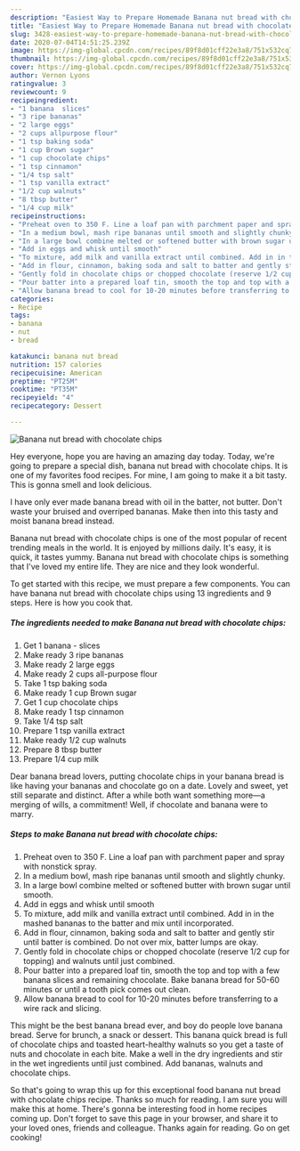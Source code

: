 ```yaml
---
description: "Easiest Way to Prepare Homemade Banana nut bread with chocolate chips"
title: "Easiest Way to Prepare Homemade Banana nut bread with chocolate chips"
slug: 3428-easiest-way-to-prepare-homemade-banana-nut-bread-with-chocolate-chips
date: 2020-07-04T14:51:25.239Z
image: https://img-global.cpcdn.com/recipes/89f8d01cff22e3a8/751x532cq70/banana-nut-bread-with-chocolate-chips-recipe-main-photo.jpg
thumbnail: https://img-global.cpcdn.com/recipes/89f8d01cff22e3a8/751x532cq70/banana-nut-bread-with-chocolate-chips-recipe-main-photo.jpg
cover: https://img-global.cpcdn.com/recipes/89f8d01cff22e3a8/751x532cq70/banana-nut-bread-with-chocolate-chips-recipe-main-photo.jpg
author: Vernon Lyons
ratingvalue: 3
reviewcount: 9
recipeingredient:
- "1 banana  slices"
- "3 ripe bananas"
- "2 large eggs"
- "2 cups allpurpose flour"
- "1 tsp baking soda"
- "1 cup Brown sugar"
- "1 cup chocolate chips"
- "1 tsp cinnamon"
- "1/4 tsp salt"
- "1 tsp vanilla extract"
- "1/2 cup walnuts"
- "8 tbsp butter"
- "1/4 cup milk"
recipeinstructions:
- "Preheat oven to 350 F. Line a loaf pan with parchment paper and spray with nonstick spray."
- "In a medium bowl, mash ripe bananas until smooth and slightly chunky."
- "In a large bowl combine melted or softened butter with brown sugar until smooth."
- "Add in eggs and whisk until smooth"
- "To mixture, add milk and vanilla extract until combined. Add in in the mashed bananas to the batter and mix until incorporated."
- "Add in flour, cinnamon, baking soda and salt to batter and gently stir until batter is combined. Do not over mix, batter lumps are okay."
- "Gently fold in chocolate chips or chopped chocolate (reserve 1/2 cup for topping) and walnuts until just combined."
- "Pour batter into a prepared loaf tin, smooth the top and top with a few banana slices and remaining chocolate. Bake banana bread for 50-60 minutes or until a tooth pick comes out clean."
- "Allow banana bread to cool for 10-20 minutes before transferring to a wire rack and slicing."
categories:
- Recipe
tags:
- banana
- nut
- bread

katakunci: banana nut bread 
nutrition: 157 calories
recipecuisine: American
preptime: "PT25M"
cooktime: "PT35M"
recipeyield: "4"
recipecategory: Dessert

---
```



![Banana nut bread with chocolate chips](https://img-global.cpcdn.com/recipes/89f8d01cff22e3a8/751x532cq70/banana-nut-bread-with-chocolate-chips-recipe-main-photo.jpg)

Hey everyone, hope you are having an amazing day today. Today, we're going to prepare a special dish, banana nut bread with chocolate chips. It is one of my favorites food recipes. For mine, I am going to make it a bit tasty. This is gonna smell and look delicious.

I have only ever made banana bread with oil in the batter, not butter. Don&#39;t waste your bruised and overriped bananas. Make then into this tasty and moist banana bread instead.

Banana nut bread with chocolate chips is one of the most popular of recent trending meals in the world. It is enjoyed by millions daily. It's easy, it is quick, it tastes yummy. Banana nut bread with chocolate chips is something that I've loved my entire life. They are nice and they look wonderful.


To get started with this recipe, we must prepare a few components. You can have banana nut bread with chocolate chips using 13 ingredients and 9 steps. Here is how you cook that.

<!--inarticleads1-->

##### The ingredients needed to make Banana nut bread with chocolate chips:

1. Get 1 banana - slices
1. Make ready 3 ripe bananas
1. Make ready 2 large eggs
1. Make ready 2 cups all-purpose flour
1. Take 1 tsp baking soda
1. Make ready 1 cup Brown sugar
1. Get 1 cup chocolate chips
1. Make ready 1 tsp cinnamon
1. Take 1/4 tsp salt
1. Prepare 1 tsp vanilla extract
1. Make ready 1/2 cup walnuts
1. Prepare 8 tbsp butter
1. Prepare 1/4 cup milk


Dear banana bread lovers, putting chocolate chips in your banana bread is like having your bananas and chocolate go on a date. Lovely and sweet, yet still separate and distinct. After a while both want something more—a merging of wills, a commitment! Well, if chocolate and banana were to marry. 

<!--inarticleads2-->

##### Steps to make Banana nut bread with chocolate chips:

1. Preheat oven to 350 F. Line a loaf pan with parchment paper and spray with nonstick spray.
1. In a medium bowl, mash ripe bananas until smooth and slightly chunky.
1. In a large bowl combine melted or softened butter with brown sugar until smooth.
1. Add in eggs and whisk until smooth
1. To mixture, add milk and vanilla extract until combined. Add in in the mashed bananas to the batter and mix until incorporated.
1. Add in flour, cinnamon, baking soda and salt to batter and gently stir until batter is combined. Do not over mix, batter lumps are okay.
1. Gently fold in chocolate chips or chopped chocolate (reserve 1/2 cup for topping) and walnuts until just combined.
1. Pour batter into a prepared loaf tin, smooth the top and top with a few banana slices and remaining chocolate. Bake banana bread for 50-60 minutes or until a tooth pick comes out clean.
1. Allow banana bread to cool for 10-20 minutes before transferring to a wire rack and slicing.


This might be the best banana bread ever, and boy do people love banana bread. Serve for brunch, a snack or dessert. This banana quick bread is full of chocolate chips and toasted heart-healthy walnuts so you get a taste of nuts and chocolate in each bite. Make a well in the dry ingredients and stir in the wet ingredients until just combined. Add bananas, walnuts and chocolate chips. 

So that's going to wrap this up for this exceptional food banana nut bread with chocolate chips recipe. Thanks so much for reading. I am sure you will make this at home. There's gonna be interesting food in home recipes coming up. Don't forget to save this page in your browser, and share it to your loved ones, friends and colleague. Thanks again for reading. Go on get cooking!
